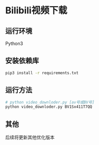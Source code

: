 # Bilibili视频下载

## 运行环境

Python3

## 安装依赖库

```bash
pip3 install -r requirements.txt
```

## 运行方法

```python
# python video_downloder.py [av号或BV号]
python video_downloder.py BV1Sx411T7QQ
```

## 其他

后续将更新其他优化版本
